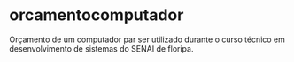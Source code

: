 # orcamentocomputador
Orçamento de um computador par ser utilizado durante o curso técnico em desenvolvimento de sistemas do SENAI de floripa.
